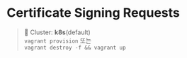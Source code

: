 # Certificate Signing Requests

> 📘 Cluster: **k8s**(default)
<br> `vagrant provision` 또는
<br> `vagrant destroy -f && vagrant up`
